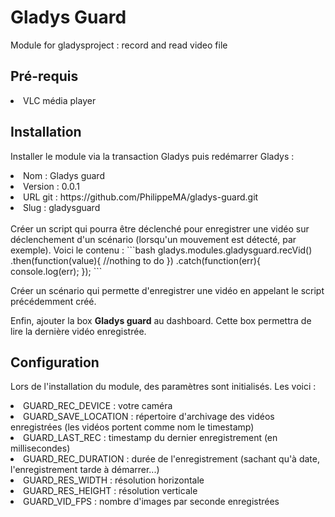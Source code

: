 Gladys Guard
============
Module for gladysproject : record and read video file

Pré-requis
----------
<li>VLC média player</li>

Installation
------------
Installer le module via la transaction Gladys puis redémarrer Gladys :
<li>Nom : Gladys guard</li>
<li>Version : 0.0.1</li>
<li>URL git : https://github.com/PhilippeMA/gladys-guard.git</li>
<li>Slug : gladysguard</li>
<br>
Créer un script qui pourra être déclenché pour enregistrer une vidéo sur déclenchement d'un scénario (lorsqu'un mouvement est détecté, par exemple). Voici le contenu :
```bash
gladys.modules.gladysguard.recVid()
  .then(function(value){
    //nothing to do
  })
  .catch(function(err){
    console.log(err);
  });
```

Créer un scénario qui permette d'enregistrer une vidéo en appelant le script précédemment créé.

Enfin, ajouter la box **Gladys guard** au dashboard. Cette box permettra de lire la dernière vidéo enregistrée.

Configuration
-------------
Lors de l'installation du module, des paramètres sont initialisés. Les voici :
<li>GUARD_REC_DEVICE : votre caméra</li>
<li>GUARD_SAVE_LOCATION : répertoire d'archivage des vidéos enregistrées (les vidéos portent comme nom le timestamp)</li>
<li>GUARD_LAST_REC : timestamp du dernier enregistrement (en millisecondes)</li>
<li>GUARD_REC_DURATION : durée de l'enregistrement (sachant qu'à date, l'enregistrement tarde à démarrer...)</li>
<li>GUARD_RES_WIDTH : résolution horizontale</li>
<li>GUARD_RES_HEIGHT : résolution verticale</li>
<li>GUARD_VID_FPS : nombre d'images par seconde enregistrées</li>
